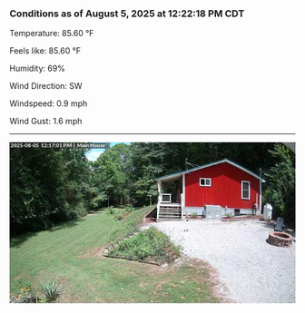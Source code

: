 ### Conditions as of August 5, 2025 at 12:22:18 PM CDT 

Temperature: 85.60 &deg;F

Feels like: 85.60 &deg;F

Humidity: 69%

Wind Direction: SW

Windspeed: 0.9 mph

Wind Gust: 1.6 mph

---

<img src="./images/latest.jpeg"/>

